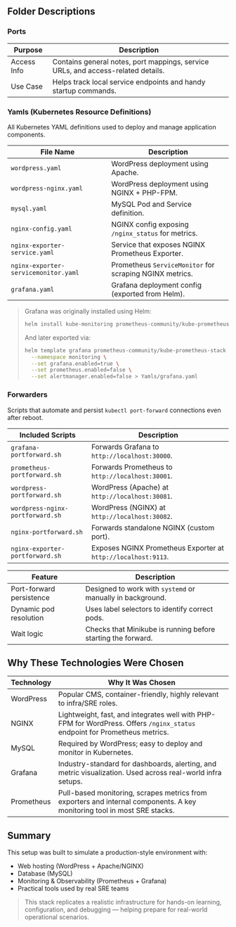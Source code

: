## Folder Descriptions

### Ports
| Purpose | Description |
|---------|-------------|
| Access Info | Contains general notes, port mappings, service URLs, and access-related details. |
| Use Case | Helps track local service endpoints and handy startup commands. |

### Yamls (Kubernetes Resource Definitions)
All Kubernetes YAML definitions used to deploy and manage application components.

| File Name                            | Description |
|-------------------------------------|-------------|
| `wordpress.yaml`                    | WordPress deployment using Apache. |
| `wordpress-nginx.yaml`              | WordPress deployment using NGINX + PHP-FPM. |
| `mysql.yaml`                        | MySQL Pod and Service definition. |
| `nginx-config.yaml`                 | NGINX config exposing `/nginx_status` for metrics. |
| `nginx-exporter-service.yaml`       | Service that exposes NGINX Prometheus Exporter. |
| `nginx-exporter-servicemonitor.yaml`| Prometheus `ServiceMonitor` for scraping NGINX metrics. |
| `grafana.yaml`                      | Grafana deployment config (exported from Helm). |

> Grafana was originally installed using Helm:
> ```bash
> helm install kube-monitoring prometheus-community/kube-prometheus-stack --namespace monitoring
> ```
> And later exported via:
> ```bash
> helm template grafana prometheus-community/kube-prometheus-stack \
>   --namespace monitoring \
>   --set grafana.enabled=true \
>   --set prometheus.enabled=false \
>   --set alertmanager.enabled=false > Yamls/grafana.yaml
> ```

### Forwarders
Scripts that automate and persist `kubectl port-forward` connections even after reboot.

| Included Scripts                   | Description |
|-----------------------------------|-------------|
| `grafana-portforward.sh`          | Forwards Grafana to `http://localhost:30000`. |
| `prometheus-portforward.sh`       | Forwards Prometheus to `http://localhost:30001`. |
| `wordpress-portforward.sh`        | WordPress (Apache) at `http://localhost:30081`. |
| `wordpress-nginx-portforward.sh`  | WordPress (NGINX) at `http://localhost:30082`. |
| `nginx-portforward.sh`            | Forwards standalone NGINX (custom port). |
| `nginx-exporter-portforward.sh`   | Exposes NGINX Prometheus Exporter at `http://localhost:9113`. |

| Feature                  | Description |
|--------------------------|-------------|
| Port-forward persistence | Designed to work with `systemd` or manually in background. |
| Dynamic pod resolution   | Uses label selectors to identify correct pods. |
| Wait logic               | Checks that Minikube is running before starting the forward. |

## Why These Technologies Were Chosen

| Technology | Why It Was Chosen |
|------------|-------------------|
| WordPress | Popular CMS, container-friendly, highly relevant to infra/SRE roles. |
| NGINX | Lightweight, fast, and integrates well with PHP-FPM for WordPress. Offers `/nginx_status` endpoint for Prometheus metrics. |
| MySQL | Required by WordPress; easy to deploy and monitor in Kubernetes. |
| Grafana | Industry-standard for dashboards, alerting, and metric visualization. Used across real-world infra setups. |
| Prometheus | Pull-based monitoring, scrapes metrics from exporters and internal components. A key monitoring tool in most SRE stacks. |

## Summary
This setup was built to simulate a production-style environment with:

- Web hosting (WordPress + Apache/NGINX)  
- Database (MySQL)  
- Monitoring & Observability (Prometheus + Grafana)  
- Practical tools used by real SRE teams

> This stack replicates a realistic infrastructure for hands-on learning, configuration, and debugging — helping prepare for real-world operational scenarios.
